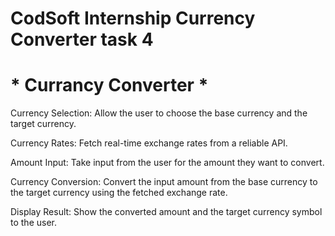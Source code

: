 
# CodSoft Internship Currency Converter task 4 

# * Currancy Converter *

Currency Selection: Allow the user to choose the base currency and the target currency.

Currency Rates: Fetch real-time exchange rates from a reliable API.

Amount Input: Take input from the user for the amount they want to convert.

Currency Conversion: Convert the input amount from the base currency to the target currency using the fetched exchange rate.

Display Result: Show the converted amount and the target currency symbol to the user.
